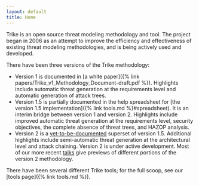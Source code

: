 ```yaml
---
layout: default
title: Home
---
```

Trike is an open source threat modeling methodology and tool.  The project began in 2006 as an attempt to improve the efficiency and effectiveness of existing threat modeling methodologies, and is being actively used and developed.

There have been three versions of the Trike methodology:
* Version 1 is documented in [a white paper]({% link papers/Trike_v1_Methodology_Document-draft.pdf %}).  Highlights include automatic threat generation at the requirements level and automatic generation of attack trees.
* Version 1.5 is partially documented in the help spreadsheet for [the version 1.5 implementation]({% link tools.md %}#spreadsheet).  It is an interim bridge between version 1 and version 2.  Highlights include improved automatic threat generation at the requirements level, security objectives, the complete absence of threat trees, and HAZOP analysis.
* Version 2 is a [yet-to-be-documented](https://sourceforge.net/apps/trac/trike/wiki/Methodology) superset of version 1.5.  Additional highlights include semi-automatic threat generation at the architectural level and attack chaining.  Version 2 is under active development.  Most of our more recent [talks](talks/) give previews of different portions of the version 2 methodology.

There have been several different Trike tools; for the full scoop, see our [tools page]({% link tools.md %}).
